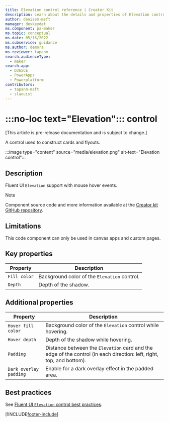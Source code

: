 ```yaml
---
title: Elevation control reference | Creator Kit
description: Learn about the details and properties of Elevation control in the Creator Kit.
author: denisem-msft
manager: devkeydet
ms.component: pa-maker
ms.topic: conceptual
ms.date: 05/16/2022
ms.subservice: guidance
ms.author: demora
ms.reviewer: tapanm
search.audienceType: 
  - maker
search.app: 
  - D365CE
  - PowerApps
  - Powerplatform
contributors:
  - tapanm-msft
  - slaouist
---
```


# :::no-loc text="Elevation"::: control

[This article is pre-release documentation and is subject to change.]

A control used to construct cards and flyouts.

:::image type="content" source="media/elevation.png" alt-text="Elevation control":::

## Description

Fluent UI `Elevation` support with mouse hover events.

> [!NOTE]
> Component source code and more information available at the [Creator kit GitHub repository](https://github.com/microsoft/powercat-creator-kit).

## Limitations

This code component can only be used in canvas apps and custom pages.

## Key properties

| Property | Description |
| -------- | ----------- |
| `Fill color` | Background color of the `Elevation` control. |
| `Depth` | Depth of the shadow. |

## Additional properties

| Property | Description |
| -------- | ----------- |
| `Hover fill color` | Background color of the `Elevation` control while hovering. |
| `Hover depth` | Depth of the shadow while hovering. |
| `Padding` | Distance between the `Elevation` card and the edge of the control (in each direction: left, right, top, and bottom). |
| `Dark overlay padding` | Enable for a dark overlay effect in the padded area. |

## Best practices

See [Fluent UI `Elevation` control best practices](https://developer.microsoft.com/fluentui#/styles/web/elevation).

[!INCLUDE[footer-include](../../includes/footer-banner.md)]
